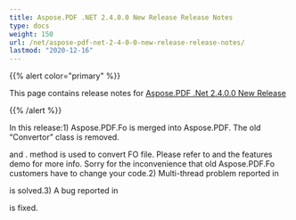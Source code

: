 ```yaml
---
title: Aspose.PDF .NET 2.4.0.0 New Release Release Notes
type: docs
weight: 150
url: /net/aspose-pdf-net-2-4-0-0-new-release-release-notes/
lastmod: "2020-12-16"
---
```


{{% alert color="primary" %}} 

This page contains release notes for [Aspose.PDF .Net 2.4.0.0 New Release](http://www.aspose.com/downloads/pdf/net/new-releases/aspose.pdf-.net-2.4.0.0-new-release/)

{{% /alert %}} 

In this release:1) Aspose.PDF.Fo is merged into Aspose.PDF. The old “Convertor” class is removed.

and . method is used to convert FO file. Please refer to and the features demo for more info. Sorry for the inconvenience that old Aspose.PDF.Fo customers have to change your code.2) Multi-thread problem reported in

is solved.3) A bug reported in

is fixed.
